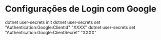 ﻿# Configurações de Login com Google
dotnet user-secrets init
dotnet user-secrets set "Authentication:Google:ClientId" "XXXX"
dotnet user-secrets set "Authentication:Google:ClientSecret" "XXXX"
